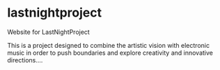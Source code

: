 # lastnightproject
Website for LastNightProject

This is a project designed to combine the artistic vision with electronic music in order to push boundaries and explore creativity and innovative directions....
